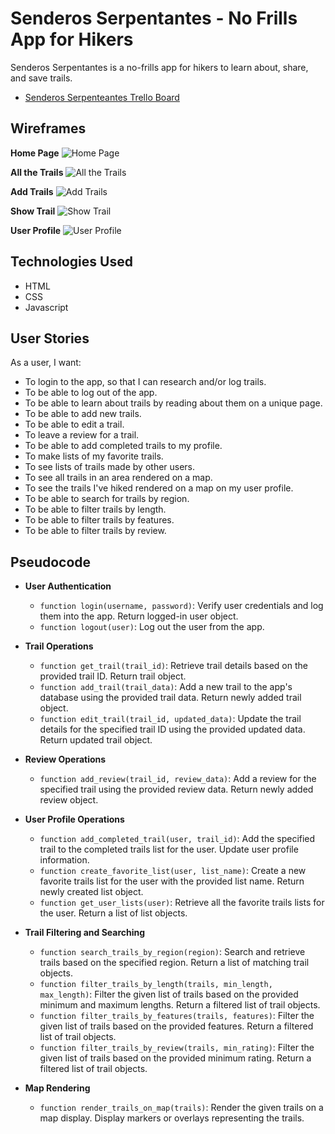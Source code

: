 # Senderos Serpentantes - No Frills App for Hikers

Senderos Serpentantes is a no-frills app for hikers to learn about, share, and save trails.
- [Senderos Serpenteantes Trello Board](https://trello.com/b/BCFgb0eM/senderos-serpenteantes)


## Wireframes

**Home Page**
![Home Page](https://i.imgur.com/uehY9Xm.png)

**All the Trails**
![All the Trails](https://i.imgur.com/Yh2DuZA.png)

**Add Trails**
![Add Trails](https://i.imgur.com/WI9SHIH.png)

**Show Trail**
![Show Trail](https://i.imgur.com/bOAL3WM.png)

**User Profile**
![User Profile](https://i.imgur.com/26B2L1K.png)

## Technologies Used

- HTML
- CSS
- Javascript

## User Stories

As a user, I want:
- To login to the app, so that I can research and/or log trails.
- To be able to log out of the app.
- To be able to learn about trails by reading about them on a unique page.
- To be able to add new trails.
- To be able to edit a trail.
- To leave a review for a trail.
- To be able to add completed trails to my profile.
- To make lists of my favorite trails.
- To see lists of trails made by other users.
- To see all trails in an area rendered on a map.
- To see the trails I've hiked rendered on a map on my user profile.
- To be able to search for trails by region.
- To be able to filter trails by length.
- To be able to filter trails by features.
- To be able to filter trails by review.

## Pseudocode

- **User Authentication**
  - `function login(username, password)`: Verify user credentials and log them into the app. Return logged-in user object.
  - `function logout(user)`: Log out the user from the app.

- **Trail Operations**
  - `function get_trail(trail_id)`: Retrieve trail details based on the provided trail ID. Return trail object.
  - `function add_trail(trail_data)`: Add a new trail to the app's database using the provided trail data. Return newly added trail object.
  - `function edit_trail(trail_id, updated_data)`: Update the trail details for the specified trail ID using the provided updated data. Return updated trail object.

- **Review Operations**
  - `function add_review(trail_id, review_data)`: Add a review for the specified trail using the provided review data. Return newly added review object.

- **User Profile Operations**
  - `function add_completed_trail(user, trail_id)`: Add the specified trail to the completed trails list for the user. Update user profile information.
  - `function create_favorite_list(user, list_name)`: Create a new favorite trails list for the user with the provided list name. Return newly created list object.
  - `function get_user_lists(user)`: Retrieve all the favorite trails lists for the user. Return a list of list objects.

- **Trail Filtering and Searching**
  - `function search_trails_by_region(region)`: Search and retrieve trails based on the specified region. Return a list of matching trail objects.
  - `function filter_trails_by_length(trails, min_length, max_length)`: Filter the given list of trails based on the provided minimum and maximum lengths. Return a filtered list of trail objects.
  - `function filter_trails_by_features(trails, features)`: Filter the given list of trails based on the provided features. Return a filtered list of trail objects.
  - `function filter_trails_by_review(trails, min_rating)`: Filter the given list of trails based on the provided minimum rating. Return a filtered list of trail objects.

- **Map Rendering**
  - `function render_trails_on_map(trails)`: Render the given trails on a map display. Display markers or overlays representing the trails.

